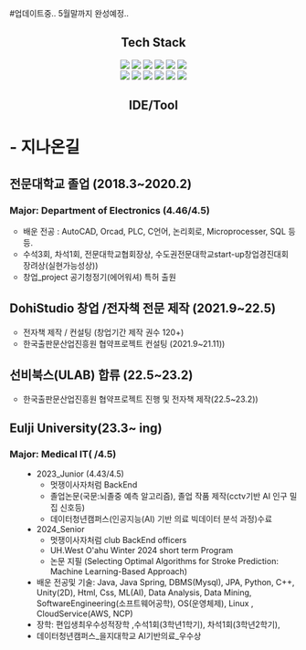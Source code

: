 #업데이트중.. 5월말까지 완성예정..
<div align="center">
<h2 style="text-align: center;">Tech Stack </h2>
<div>
<img src="https://img.shields.io/badge/springboot-E4405F?style=flat-square&logo=springboot&logoColor=white"/>
<img src="https://img.shields.io/badge/Linux-FCC624?style=for-the-badge&logo=linux&logoColor=black/">
<img src="https://img.shields.io/badge/CSS-239120?&style=for-the-badge&logo=css3&logoColor=white/">
<img src="https://img.shields.io/badge/HTML-239120?style=for-the-badge&logo=html5&logoColor=white/">
<img src="https://img.shields.io/badge/Python-3776AB?style=for-the-badge&logo=python&logoColor=white/">
<img src="https://img.shields.io/badge/C%23-239120?style=for-the-badge&logo=c-sharp&logoColor=white/">
</div><div>
<img src="https://img.shields.io/badge/JavaScript-F7DF1E?style=for-the-badge&logo=JavaScript&logoColor=white/">
<img src="https://img.shields.io/badge/Java-ED8B00?style=for-the-badge&logo=openjdk&logoColor=white/">
<img src="https://img.shields.io/badge/Spring-6DB33F?style=for-the-badge&logo=spring&logoColor=white/">
<img src="https://img.shields.io/badge/MySQL-00000F?style=for-the-badge&logo=mysql&logoColor=white/">
<img src="https://img.shields.io/badge/Eclipse-2C2255?style=for-the-badge&logo=eclipse&logoColor=white/">
<img src="https://img.shields.io/badge/IntelliJ_IDEA-000000.svg?style=for-the-badge&logo=intellij-idea&logoColor=white/">
</div>
<h2 style="text-align: center;">IDE/Tool </h2>

</div>

<div>

<h1>- 지나온길</h1>
<h2>전문대학교 졸업 (2018.3~2020.2)</h2>
<h3>Major: Department of Electronics (4.46/4.5)</h3>
<ul style="list-style-type: circle;" data-ke-list-type="circle">
<li>배운 전공 : AutoCAD, Orcad, PLC, C언어, 논리회로, Microprocesser, SQL 등등.</li>
<li>수석3회, 차석1회, 전문대학교협회장상, 수도권전문대학교start-up창업경진대회 장려상(실현가능성상))</li>
<li>창업_project 공기청정기(에어워셔) 특허 출원</li>
</ul>
<h2>DohiStudio 창업 /전자책 전문 제작 (2021.9~22.5)</h2>
<ul style="list-style-type: circle;" data-ke-list-type="circle">
<li>전자책 제작 / 컨설팅 (창업기간 제작 권수 120+)</li>
<li>한국출판문산업진흥원 협약프로젝트 컨설팅 (2021.9~21.11))</li>
</ul>

<h2>선비북스(ULAB) 합류 (22.5~23.2)</h2>
<ul style="list-style-type: circle;" data-ke-list-type="circle">
<li>한국출판문산업진흥원 협약프로젝트 진행 및 전자책 제작(22.5~23.2))</li>
</ul>

<div class="Eulji_Info">
<h2>Eulji University(23.3~ ing)</h2>
<h3>Major: Medical IT(  /4.5)</h3>
<ul style="list-style-type: disc;" data-ke-list-type="disc">
  <ul style="list-style-type: disc;" data-ke-list-type="disc">
    <li>2023_Junior (4.43/4.5)
      <ul style="list-style-type: circle;" data-ke-list-type="circle">
        <li>멋쟁이사자처럼 BackEnd </li>
        <li>졸업논문(국문:뇌졸중 예측 알고리즘), 졸업 작품 제작(cctv기반 AI 인구 밀집 신호등)</li>
        <li>데이터청년캠퍼스(<span style="color: #242424; text-align: left;">인공지능(AI) 기반 의료<span>&nbsp;</span></span><span style="list-style-type: none; color: #242424; text-align: left;"><a style="list-style-type: none; color: #222222;">빅데이터</a></span><span style="color: #242424; text-align: left;"><span>&nbsp;</span>분석 과정)수료</span></li>
      </ul>
    </li>
      <li>2024_Senior
        <ul style="list-style-type: circle;" data-ke-list-type="circle">
          <li>멋쟁이사자처럼 club BackEnd officers</li>
          <li>UH.West O'ahu Winter 2024 short term Program</li>
          <li>논문 지필 (Selecting Optimal Algorithms for Stroke Prediction: Machine Learning-Based Approach)</li>
        </ul>
      </li>
      <li>배운 전공및 기술: Java, Java Spring, DBMS(Mysql), JPA, Python, C++, Unity(2D), Html, Css, ML(AI), Data Analysis, Data Mining, SoftwareEngineering(소프트웨어공학), OS(운영체제), Linux , CloudService(AWS, NCP)</li>
      <li>장학: 편입생최우수성적장학 ,수석1회(3학년1학기), 차석1회(3학년2학기),</li>
      <li>데이터청년캠퍼스_을지대학교 AI기반의료_우수상</li>
  </ul>
</ul>
</div>


</div>

